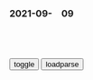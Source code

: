 ### 2021-09-　09

```note
```

<table id="tbc" style="white-space:pre-wrap">
</table>
<button onclick="toggleb()">toggle</button>
<button onclick="loadparse()">loadparse</button>
<br>
<!-- 🌸<br>🍅-　-🍑<hr>🍀 --> <textarea rows="30" cols="100" style="display: none" id="tar">

狗狗怕烟味吗？人类吸烟对狗狗的健康有什么危害？
https://www.sohu.com/a/53032107_204931

2021/9/10下午3:16:58

狗烟的什么的成语_百度知道
https://zhidao.baidu.com/question/620597367901479532.html

2021/9/10下午3:14:09

伍子胥列传_百度百科
https://baike.baidu.com/item/%E4%BC%8D%E5%AD%90%E8%83%A5%E5%88%97%E4%BC%A0

谓包胥曰：「我必覆楚。」包胥曰：「我必存之。」

吾闻之，人众者胜天，天定亦能破人。

伍子胥曰：「为我谢申包胥曰，吾日莫途远，吾故倒行而逆施之。」

伍员从楚国出逃的时候对申包胥说：“我一定要颠覆楚国。”申包胥说：“我必定能使楚国存在下去。”

我听说，虽然人多势众，一时或许能胜过天理，但天理最终还是要获胜的。

伍子胥对来人说：“替我向申包胥致歉吧，就说我因为年事已高，而报仇心切，就像眼看要日落西山，却仍路途遥遥，所以才做出这种倒行逆施的事情来。”

2021/9/10下午3:05:39

秦国为何要复楚，楚国灭掉不好吗？
https://view.inews.qq.com/a/20210824A02BCT00?refer=wx_hot

申包胥于是给了一些盘缠，并对他说：“你要为父报仇，作为朋友，我不会阻止你，也不会泄漏你的行踪。但是作为楚国的臣子，我也有自己必须履行的责任。你能灭楚，我就能复楚，勉之，勉之！”

于是，申包胥一面在夷陵山区组织游击战，一面给伍子胥写了一封信，义正词严地斥责他说：“怎么说你也曾当过楚平王的臣子，死者为大，他固然对不起你一家，但你如此报复鞭尸，简直逆天道，背人情，你不觉得太过分了吗！”

确实，在zg人的传统观念里，一个人死了，那一切仇怨似乎也该可以一笔勾销了。

2021/9/10下午2:54:21

“团结就是力量”是哪个gjg徽上的格言_百度知道
https://zhidao.baidu.com/question/125705234.html

比利时的g徽

2021/9/10下午2:42:50

《团结就是力量》的歌词是不是有矛盾呢？ - 知乎
https://www.zhihu.com/question/35447858/answer/1290635996

法西斯主义的口号叫做:团结就是力量

2021/9/10下午2:35:42

澳防长竟将zg崛起与纳粹相提并论，澳网友：我们能让成年人来管理gj吗？
https://baijiahao.baidu.com/s?id=1710428715641706118&wfr=spider&for=pc

w与王番
应该庆幸澳大利亚还有人提反对意见。

布道h夏说
没必要过分解读，要不就是心虚的表现

2021/9/10下午2:26:26

【涨知识】长期喝咖啡的人，身体到底强在哪儿？
https://m.thepaper.cn/baijiahao_14433038

2021/9/10下午1:10:18

美军5人坠海身亡，印度g产航母准备自爆，台湾焊接登月车要上天
https://mbd.baidu.com/newspage/data/landingsuper?context=%7B%22nid%22%3A%22news_9517175446480757311%22%7D&n_type=0&p_from=1

c雨漂香沐大地
这样的的新闻悬治疗抑郁症的良药，一付就见效，两付就治愈，只是易复发，只好不停地用这样的药治

英雄出中年
等我初中毕了业，就把心爱的自行车改装成太阳登陆车，晚上去，凉快，不晒。

2021/9/10上午11:30:26

《亲爱的吾兄》定档9月15日 赵英博吴芊盈开启甜蜜仙侠之旅
http://baijiahao.baidu.com/s?id=1710479990585502904

http://pics0.baidu.com/feed/3bf33a87e950352a68cb7caa7e09e3fbb3118bb9.jpeg?token=e163685694132bb76e14cae97830ceb1

2021/9/10上午11:20:02

枢密院十号：美g真的激光战舰抵达zg周边！
https://mbd.baidu.com/newspage/data/landingsuper?context=%7B%22nid%22%3A%22news_9100922360085804224%22%7D

2021/9/10上午11:26:49

社评：日本对zg的“恨”在道义上是肮脏的
https://baijiahao.baidu.com/s?id=1710439161023764105&wfr=spider&for=pc

2021/9/10上午10:57:02

日清战争下的悲剧，台湾rm的自卫反击战，m族的脊梁：赛德克
https://baijiahao.baidu.com/s?id=1648194312444705431&wfr=spider&for=pc

昔日的老首领（赛德克部落首领）只有用酒麻醉自己，对日本人的暴行睁只眼闭只眼，

在m族存亡的危急关头，仍然还在自己人打自己人，内耗却不共同抵御外敌。

赛德克人的老人妇女和小孩为了把粮食留给战士都集体自杀了。因为这样可以让战士吃上饭，可以消除战士的后顾之忧。

如果文明是卑躬屈膝，那就让你们看看野蛮的骄傲！

相比于清zf的软弱无能，赛德克人才是zhmz的脊梁。

2021/9/10上午10:42:03

美国一歌手额头镶入1.5亿元粉钻，竟被人硬揪下来……
https://baijiahao.baidu.com/s?id=1710416514140652511&wfr=spider&for=pc

他今年7月在迈阿密的一个音乐节上玩人群冲浪的时候，额头上的粉钻被粉丝从扯了下来。

小乌兹弗特今年1月在社交媒体上分享称，因为“这一颗石头太贵了，我从2017年就开始分期付款。”他还称，自己不想弄丢这颗花了大价钱的钻石，于是通过手术将其植入了额间，

2021/9/10上午10:06:08

我们是hj，是干人的队伍，为干人打土豪分田地的|伟大的转折|娄山关_网易订阅
https://www.163.com/dy/article/G5C0UTEU0543NPPS.html

学透mzx“打土豪分田地”的伟大智慧，想成功并不难
https://baijiahao.baidu.com/s?id=1697727869286886071&wfr=spider&for=pc

麦克阿瑟怎样坐稳日本“太上皇”的宝座？打土豪分田地是重要原因|罗斯福|二战_网易订阅
https://www.163.com/dy/article/GGQPNGG70537PG8A.html

“100万人被杀，数万亿美元遭窃”
https://mbd.baidu.com/newspage/data/landingsuper?context=%7B%22nid%22%3A%22news_8782482000075982577%22%7D&n_type=0&p_from=1

布朗大学的报告反映出的死者构成引人注目：38.7万为平m，约20万为站在美g一方作战的当地j人，30多万为被美g称为“恐怖分子”的本地游击队员。克劳福德坦言，死后被算作恐怖分子的大部分人其实是普通百x。

2021/9/10上午10:16:10

战国策·秦五·濮阳人吕不韦贾于邯郸_古诗文网
https://so.gushiwen.cn/guwen/bookv_4451.aspx

　　濮阳人吕不韦贾于邯郸，见秦质子异人，归而谓父曰：“耕田之利几倍?”曰：“十倍。”“珠玉之赢几倍?”曰：“百倍。”“立国家之主赢几倍?”曰：“无数。”曰：“今力田疾作，不得暖衣余食；今建国立君，泽可以遗世。愿往事之。”

zg石油分公司涉垄断被罚超八千万_天然气
https://www.sohu.com/a/313376112_505855

zg石油天然气股份有限公司天然气销售大庆分公司和大庆油田公司天然气分公司在哈尔滨、大庆、齐齐哈尔地区天然气纵向垄断协议案;

内蒙古自治区g安厅滥用行zq力排除限制竞争案;

北j市g安局公安交通管理局滥用行zq力排除限制竞争案;

济南市城乡建设委员会滥用行zq力排除限制竞争案。

2021/9/9下午2:59:15

遵守规则只会输，打破规则才会赢，有时候选择比努力重要,明星周边,影视片段,好看视频
https://haokan.baidu.com/v?vid=4755981505983852586&sfrom=baidu-feed

2021/9/9下午2:23:21

贝利亚一生最恨的5个人！一个被他亲手杀死，还有一个美女奥特曼,动漫,日本动漫,好看视频
https://haokan.baidu.com/v?vid=10154444835664390953&sfrom=baidu-feed

2021/9/9下午2:21:25

聂荣臻：少将机枪羞辱钱学森，一换上军装，少将吓腿软：完了！,影视,战争片,好看视频
https://haokan.baidu.com/v?vid=999909530470238174&sfrom=baidu-feed

你有意见吗。

坚决拥护zyjw的决定。

2021/9/9下午2:17:45

“我还没生孩子就这样了”！这种症状越来越年轻化，赶紧自测！
https://baijiahao.baidu.com/s?id=1710392698828968757&wfr=spider&for=pc

https://pic.rmb.bdstatic.com/bjh/down/b1f91878194c32249fdcdcf013e9eaf6.jpeg

杭州姑娘发帖分享脱发经历

精神压力、饮食作息导致脂溢性脱发

因为工作常常12点才睡

2021/9/9下午1:54:36

科学家发现动物正在“变形”以应对气候变化 鸟类变化最大
https://baijiahao.baidu.com/s?id=1710364477473304370&wfr=spider&for=pc

2021/9/9下午1:22:19

凌晨三点，60岁老太赵云五杀，网友评论“我奶常山赵子龙”_腾讯新闻
https://new.qq.com/omn/20210908/20210908A05A4900.html

腾讯回应“60岁老人凌晨王者五杀”：确系“本人”，17次人脸识别均通过 - 封面新闻
https://www.thecover.cn/news/8065397

2021/9/9下午2:47:29

清风联历｜青山有幸埋忠骨 白铁无辜铸佞臣|岳飞|张俊|王彬|奸臣_网易订阅
https://www.163.com/dy/article/G3EESK260543OOA8.html

青山有幸埋忠骨；

白铁无辜铸佞臣。

——清·松江徐氏女撰（见《岳庙匾联》）

2021/9/9上午10:27:42

青山有幸埋忠骨…八副对联品读岳飞
https://china.huanqiu.com/article/9CaKrnJZWdk

７

正邪自古同冰炭；

毁誉于今判伪真。

2021/9/9上午10:27:26

整形失败女子维权遭非法对待，医生威胁：报警？你能活着离开济南_腾讯新闻
https://new.qq.com/rain/a/20210909A000BG00

山东：女子整容失败，维权时被老板殴打、拘禁，被迫签订和解协议_腾讯新闻
https://new.qq.com/rain/a/20210908A01QAS00

2021/9/9上午10:15:20

很多“自愿”，其实是被迫的
https://baijiahao.baidu.com/s?id=1706236251470060951&wfr=spider&for=pc

这些自愿，有多少是“被自愿”？
https://baijiahao.baidu.com/s?id=1690309143371305978&wfr=spider&for=pc

2021/9/9上午10:21:52

魔王没羞没臊的生活开始了,动漫漫画,动漫漫画,好看视频
https://haokan.baidu.com/v?vid=4204713794713066599&sfrom=baidu-feed

2021/9/9上午10:09:12

手脚正常的年轻人，坐轮椅玩上海迪士尼，只因懒得走路？网友吵翻了！
https://baijiahao.baidu.com/s?id=1710345101314367994&wfr=spider&for=pc

百度网友ba0a7d9
和父辈的独立女性相比，当代女性可以说是差的太多了。

2021/9/9上午9:59:34

</textarea> <!-- 🍀<br>🍑-　-🍅<hr>🌸 -->

```tip
```

<script src="https://cdn.jsdelivr.net/npm/jquery@3.5.1/dist/jquery.min.js"></script>

<link rel="stylesheet" href="https://cdn.jsdelivr.net/gh/fancyapps/fancybox@3.5.7/dist/jquery.fancybox.min.css" />
<script src="https://cdn.jsdelivr.net/gh/fancyapps/fancybox@3.5.7/dist/jquery.fancybox.min.js"></script>

<script type="text/javascript">

var __urlRegex = /(\b(https?|ftp|file):\/\/[-A-Z0-9+&@#\/%?=~_|!:,.;]*[-A-Z0-9+&@#\/%=~_|])/ig;
var __imgRegex = /\.(?:jpe?g|gif|png)$/i;

loadparse();

function parseURL($string){

    var exp = __urlRegex;
    return $string.replace(exp,function(match){
            __imgRegex.lastIndex=0;
            if(__imgRegex.test(match)){
                return '<a data-fancybox="gallery" href="' + match.replace("/p=700", "")
                 + '"><img src="' + match.replace("/p=700", "/p=160x200")+'" width="64"></a>';
            }
            else{
                return '<a href="' + match + '" target="_blank">' + match + '</a>';
            }
        }
    );
}

function loadparse() {
  tbc.innerHTML = parseURL(tar.value);
}

function toggleb() {
  var x = document.getElementById("tar");
  if (x.style.display === "none") {
    x.style.display = "";
  } else {
    x.style.display = "none";
  }
}

</script>
